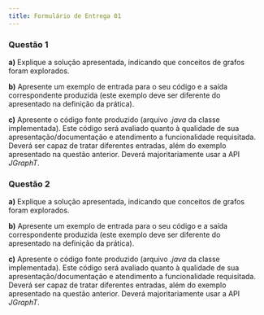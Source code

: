 ```yaml
---
title: Formulário de Entrega 01
---
```


### Questão 1

**a)** Explique a solução apresentada, indicando que conceitos de grafos foram explorados.

**b)** Apresente um exemplo de entrada para o seu código e a saída correspondente produzida (este exemplo deve ser diferente do apresentado na definição da prática).

**c)** Apresente o código fonte produzido (arquivo *.java* da classe implementada). Este código será avaliado quanto à qualidade de sua apresentação/documentação e atendimento a funcionalidade requisitada. Deverá ser capaz de tratar diferentes entradas, além do exemplo apresentado na questão anterior. Deverá majoritariamente usar a API *JGraphT*.

### Questão 2

**a)** Explique a solução apresentada, indicando que conceitos de grafos foram explorados.

**b)** Apresente um exemplo de entrada para o seu código e a saída correspondente produzida (este exemplo deve ser diferente do apresentado na definição da prática).

**c)** Apresente o código fonte produzido (arquivo *.java* da classe implementada). Este código será avaliado quanto à qualidade de sua apresentação/documentação e atendimento a funcionalidade requisitada. Deverá ser capaz de tratar diferentes entradas, além do exemplo apresentado na questão anterior. Deverá majoritariamente usar a API *JGraphT*.